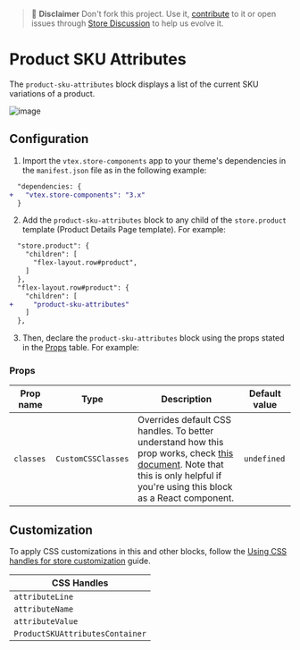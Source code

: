 >📢 **Disclaimer** Don't fork this project. Use it, [contribute](https://github.com/vtex-apps/store-components) to it or open issues through [Store Discussion](https://github.com/vtex-apps/store-discussion) to help us evolve it. 

# Product SKU Attributes

The `product-sku-attributes` block displays a list of the current SKU variations of a product.

![image](https://user-images.githubusercontent.com/24723/93642867-358ced80-f9d5-11ea-9dad-a5286eb04efd.png)

## Configuration

1. Import the `vtex.store-components` app to your theme's dependencies in the `manifest.json` file as in the following example:

```diff
  "dependencies: {
+   "vtex.store-components": "3.x"
  }
```  

2. Add the `product-sku-attributes` block to any child of the `store.product` template (Product Details Page template). For example:

```diff
  "store.product": {
    "children": [
      "flex-layout.row#product",
    ]
  },
  "flex-layout.row#product": {
    "children": [
+     "product-sku-attributes"
    ]
  },
```

3. Then, declare the `product-sku-attributes` block using the props stated in the [Props](#props) table. For example:

### Props

| Prop name | Type | Description | Default value |
| --- | --- | --- | ---| 
| `classes` | `CustomCSSClasses` | Overrides default CSS handles. To better understand how this prop works, check [this document](https://github.com/vtex-apps/css-handles#usecustomclasses). Note that this is only helpful if you're using this block as a React component.| `undefined` |

## Customization

To apply CSS customizations in this and other blocks, follow the [Using CSS handles for store customization](https://developers.vtex.com/vtex-developer-docs/docs/vtex-io-documentation-using-css-handles-for-store-customization) guide.

| CSS Handles |
| --- |
| `attributeLine` |
| `attributeName` |
| `attributeValue` |
| `ProductSKUAttributesContainer` |
